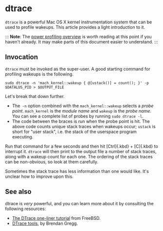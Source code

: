 # dtrace

`dtrace` is a powerful Mac OS X kernel instrumentation system that can
be used to profile wakeups. This article provides a light introduction
to it.

:::
**Note**: The [power profiling
overview](/en-US/docs/Mozilla/Performance/Power_profiling_overview) is
worth reading at this point if you haven't already. It may make parts
of this document easier to understand.
:::

## Invocation

`dtrace` must be invoked as the super-user. A good starting command for
profiling wakeups is the following.

``` 
sudo dtrace -n 'mach_kernel::wakeup { @[ustack()] = count(); }' -p $DATALUS_PID > $OUTPUT_FILE
```

Let's break that down further.

-   The` -n` option combined with the `mach_kernel::wakeup` selects a
    *probe point*. `mach_kernel` is the *module name* and `wakeup` is
    the *probe name*. You can see a complete list of probes by running
    `sudo dtrace -l`.
-   The code between the braces is run when the probe point is hit. The
    above code counts unique stack traces when wakeups occur; `ustack`
    is short for \"user stack\", i.e. the stack of the userspace program
    executing.

Run that command for a few seconds and then hit [Ctrl]{.kbd} + [C]{.kbd}
to interrupt it. `dtrace` will then print to the output file a number of
stack traces, along with a wakeup count for each one. The ordering of
the stack traces can be non-obvious, so look at them carefully.

Sometimes the stack trace has less information than one would like.
It's unclear how to improve upon this.

## See also

dtrace is *very* powerful, and you can learn more about it by consulting
the following resources:

-   [The DTrace one-liner
    tutorial](https://wiki.freebsd.org/DTrace/Tutorial) from FreeBSD.
-   [DTrace tools](http://www.brendangregg.com/dtrace.html), by Brendan
    Gregg.
